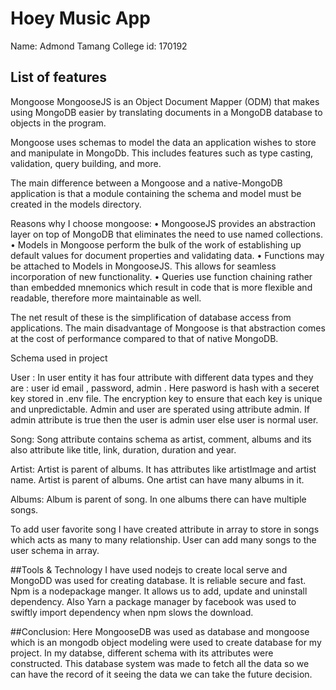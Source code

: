 # Hoey Music App

Name: Admond Tamang
College id: 170192

## List of features

Mongoose
MongooseJS is an Object Document Mapper (ODM) that makes using MongoDB easier by translating documents in a MongoDB database to objects in the program.

Mongoose uses schemas to model the data an application wishes to store and manipulate in MongoDb. This includes features such as type casting, validation, query building, and more.

The main difference between a Mongoose and a native-MongoDB application is that a module containing the schema and model must be created in the models directory.

Reasons why I choose mongoose:
• MongooseJS provides an abstraction layer on top of MongoDB that eliminates the need to use named collections.
• Models in Mongoose perform the bulk of the work of establishing up default values for document properties and validating data.
• Functions may be attached to Models in MongooseJS. This allows for seamless incorporation of new functionality.
• Queries use function chaining rather than embedded mnemonics which result in code that is more flexible and readable, therefore more maintainable as well.

The net result of these is the simplification of database access from applications. The main disadvantage of Mongoose is that abstraction comes at the cost of performance compared to that of native MongoDB.

Schema used in project

User : In user entity it has four attribute with different data types and they are : user id email , password, admin . Here pasword is hash with a seceret key stored in .env file. The encryption key to ensure that each key is unique and unpredictable.
Admin and user are sperated using attribute admin. If admin attribute is true then the user is admin user else user is normal user.

Song: Song attribute contains schema as artist, comment, albums and its also attribute like title, link, duration, duration and year.

Artist: Artist is parent of albums. It has attributes like artistImage and artist name. Artist is parent of albums. One artist can have many albums in it.

Albums: Album is parent of song. In one albums there can have multiple songs.

To add user favorite song I have created attribute in array to store in songs which acts as many to many relationship. User can add many songs to the user schema in array.

##Tools & Technology
I have used nodejs to create local serve and MongoDD was used for creating database. It is reliable secure and fast.
Npm is a nodepackage manger. It allows us to add, update and uninstall dependency. Also Yarn a package manager by facebook was used to swiftly import dependency when npm slows the download.

##Conclusion:
Here MongooseDB was used as database and mongoose which is an mongodb object modeling were used to create database for my project. In my databse, different schema with its attributes were constructed. This database system was made to fetch all the data so we can have the record of it seeing the data we can take the future decision.

